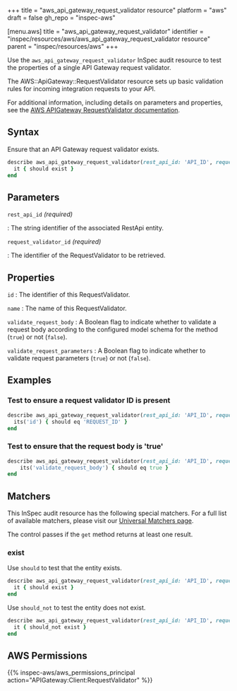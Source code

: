 +++
title = "aws_api_gateway_request_validator resource"
platform = "aws"
draft = false
gh_repo = "inspec-aws"

[menu.aws]
title = "aws_api_gateway_request_validator"
identifier = "inspec/resources/aws/aws_api_gateway_request_validator resource"
parent = "inspec/resources/aws"
+++

Use the `aws_api_gateway_request_validator` InSpec audit resource to test the properties of a single API Gateway request validator.

The AWS::ApiGateway::RequestValidator resource sets up basic validation rules for incoming integration requests to your API.

For additional information, including details on parameters and properties, see the [AWS APIGateway RequestValidator documentation](https://docs.aws.amazon.com/AWSCloudFormation/latest/UserGuide/aws-resource-apigateway-requestvalidator.html).

## Syntax

Ensure that an API Gateway request validator exists.

```ruby
describe aws_api_gateway_request_validator(rest_api_id: 'API_ID', request_validator_id: 'API_REQUEST_ID') do
  it { should exist }
end
```

## Parameters

`rest_api_id` _(required)_

: The string identifier of the associated RestApi entity.

`request_validator_id` _(required)_

: The identifier of the RequestValidator to be retrieved.

## Properties

`id`
: The identifier of this RequestValidator.

`name`
: The name of this RequestValidator.

`validate_request_body`
: A Boolean flag to indicate whether to validate a request body according to the configured model schema for the method (`true`) or not (`false`).

`validate_request_parameters`
: A Boolean flag to indicate whether to validate request parameters (`true`) or not (`false`).

## Examples

### Test to ensure a request validator ID is present

```ruby
describe aws_api_gateway_request_validator(rest_api_id: 'API_ID', request_validator_id: 'API_REQUEST_ID') do
  its('id') { should eq 'REQUEST_ID' }
end
```

### Test to ensure that the request body is 'true'

```ruby
describe aws_api_gateway_request_validator(rest_api_id: 'API_ID', request_validator_id: 'API_REQUEST_ID') do
    its('validate_request_body') { should eq true }
end
```

## Matchers

This InSpec audit resource has the following special matchers. For a full list of available matchers, please visit our [Universal Matchers page](https://www.inspec.io/docs/reference/matchers/).

The control passes if the `get` method returns at least one result.

### exist

Use `should` to test that the entity exists.

```ruby
describe aws_api_gateway_request_validator(rest_api_id: 'API_ID', request_validator_id: 'API_REQUEST_ID') do
  it { should exist }
end
```

Use `should_not` to test the entity does not exist.

```ruby
describe aws_api_gateway_request_validator(rest_api_id: 'API_ID', request_validator_id: 'API_REQUEST_ID') do
  it { should_not exist }
end
```

## AWS Permissions

{{% inspec-aws/aws_permissions_principal action="APIGateway:Client:RequestValidator" %}}
